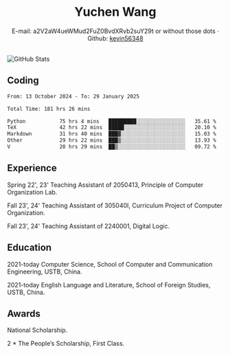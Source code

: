  <center>
     <h1>Yuchen Wang</h1>
     <div>
         <span>
             E-mail:
             a2V2aW4ueWMud2FuZ0BvdXRvb2suY29t or without those dots
         </span>
         ·
         <span>
             Github:
             <a href="https://github.com/kevin56348">kevin56348</a>
         </span>
     </div>
 </center>
<br>
<p><img src="https://github-readme-stats.vercel.app/api?username=kevin56348&amp;show_icons=true" alt="GitHub Stats"></p>

## Coding

<!-- ![Top Langs](https://github-readme-stats.vercel.app/api/top-langs/?username=kevin56348) -->

<!--START_SECTION:waka-->

```txt
From: 13 October 2024 - To: 29 January 2025

Total Time: 181 hrs 26 mins

Python           75 hrs 4 mins   █████████░░░░░░░░░░░░░░░░   35.61 %
TeX              42 hrs 22 mins  █████░░░░░░░░░░░░░░░░░░░░   20.10 %
Markdown         31 hrs 40 mins  ███▓░░░░░░░░░░░░░░░░░░░░░   15.03 %
Other            29 hrs 22 mins  ███▒░░░░░░░░░░░░░░░░░░░░░   13.93 %
V                20 hrs 29 mins  ██▒░░░░░░░░░░░░░░░░░░░░░░   09.72 %
```

<!--END_SECTION:waka-->

## Experience 

Spring 22', 23' Teaching Assistant of 2050413, Principle of Computer Organization Lab.

Fall 23', 24' Teaching Assistant of 305040I, Curriculum Project of Computer Organization.

Fall 23', 24' Teaching Assistant of 2240001, Digital Logic.

## Education

2021-today Computer Science, School of Computer and Communication Engineering, USTB, China.

2021-today English Language and Literature, School of Foreign Studies, USTB, China.

## Awards

National Scholarship.

2 * The People’s Scholarship, First Class.

